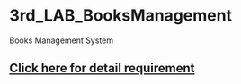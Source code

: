 # 3rd_LAB_BooksManagement
Books Management System

## [Click here for detail requirement](https://github.com/Hoang-Nguyen-Huy/3rd_LAB_BooksManagement/blob/main/J1.L.P0008.%20HKT%20Book%20Store%20-500LOC%20.pdf)
